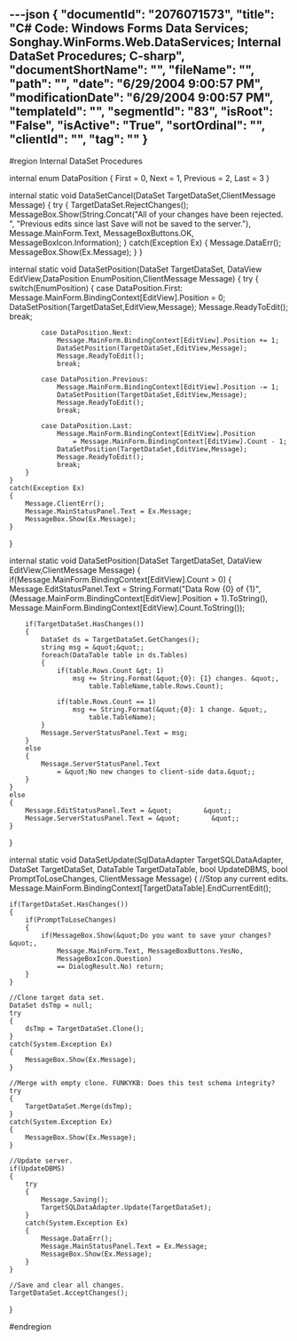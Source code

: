 ---json
{
  "documentId": "2076071573",
  "title": "C# Code: Windows Forms Data Services; Songhay.WinForms.Web.DataServices; Internal DataSet Procedures; C-sharp",
  "documentShortName": "",
  "fileName": "",
  "path": "",
  "date": "6/29/2004 9:00:57 PM",
  "modificationDate": "6/29/2004 9:00:57 PM",
  "templateId": "",
  "segmentId": "83",
  "isRoot": "False",
  "isActive": "True",
  "sortOrdinal": "",
  "clientId": "",
  "tag": ""
}
---

#region Internal DataSet Procedures

internal enum DataPosition
{
    First = 0,
    Next = 1,
    Previous = 2,
    Last = 3
}

internal static void DataSetCancel(DataSet TargetDataSet,ClientMessage Message)
{
    try
    {
        TargetDataSet.RejectChanges();
        MessageBox.Show(String.Concat(&quot;All of your changes have been rejected. &quot;,
            &quot;Previous edits since last Save will not be saved to the server.&quot;),
            Message.MainForm.Text,
            MessageBoxButtons.OK,
            MessageBoxIcon.Information);
    }
    catch(Exception Ex)
    {
        Message.DataErr();
        MessageBox.Show(Ex.Message);
    }
}

internal static void DataSetPosition(DataSet TargetDataSet,
    DataView EditView,DataPosition EnumPosition,ClientMessage Message)
{
    try
    {
        switch(EnumPosition)
        {
            case DataPosition.First:
                Message.MainForm.BindingContext[EditView].Position = 0;
                DataSetPosition(TargetDataSet,EditView,Message);
                Message.ReadyToEdit();
                break;

            case DataPosition.Next:
                Message.MainForm.BindingContext[EditView].Position += 1;
                DataSetPosition(TargetDataSet,EditView,Message);
                Message.ReadyToEdit();
                break;
            
            case DataPosition.Previous:
                Message.MainForm.BindingContext[EditView].Position -= 1;
                DataSetPosition(TargetDataSet,EditView,Message);
                Message.ReadyToEdit();
                break;
            
            case DataPosition.Last:
                Message.MainForm.BindingContext[EditView].Position 
                    = Message.MainForm.BindingContext[EditView].Count - 1;
                DataSetPosition(TargetDataSet,EditView,Message);
                Message.ReadyToEdit();
                break;
        }
    }
    catch(Exception Ex)
    {
        Message.ClientErr();
        Message.MainStatusPanel.Text = Ex.Message;
        MessageBox.Show(Ex.Message);
    }
}

internal static void DataSetPosition(DataSet TargetDataSet,
    DataView EditView,ClientMessage Message)
{
    if(Message.MainForm.BindingContext[EditView].Count &gt; 0)
    {
        Message.EditStatusPanel.Text = String.Format(&quot;Data Row {0}  of  {1}&quot;,
            (Message.MainForm.BindingContext[EditView].Position + 1).ToString(),
            Message.MainForm.BindingContext[EditView].Count.ToString());

        if(TargetDataSet.HasChanges())
        {
            DataSet ds = TargetDataSet.GetChanges();
            string msg = &quot;&quot;;
            foreach(DataTable table in ds.Tables)
            {
                if(table.Rows.Count &gt; 1)
                    msg += String.Format(&quot;{0}: {1} changes. &quot;,
                        table.TableName,table.Rows.Count);

                if(table.Rows.Count == 1)
                    msg += String.Format(&quot;{0}: 1 change. &quot;,
                        table.TableName);
            }
            Message.ServerStatusPanel.Text = msg;
        }
        else
        {
            Message.ServerStatusPanel.Text
                = &quot;No new changes to client-side data.&quot;;
        }
    }
    else
    {
        Message.EditStatusPanel.Text = &quot;        &quot;;
        Message.ServerStatusPanel.Text = &quot;        &quot;;
    }
}

internal static void DataSetUpdate(SqlDataAdapter TargetSQLDataAdapter,
    DataSet TargetDataSet,
    DataTable TargetDataTable,
    bool UpdateDBMS,
    bool PromptToLoseChanges,
    ClientMessage Message)
{
    //Stop any current edits.
    Message.MainForm.BindingContext[TargetDataTable].EndCurrentEdit();

    if(TargetDataSet.HasChanges())
    {
        if(PromptToLoseChanges)
        {
            if(MessageBox.Show(&quot;Do you want to save your changes?&quot;,
                Message.MainForm.Text, MessageBoxButtons.YesNo,
                MessageBoxIcon.Question)
                == DialogResult.No) return;
        }
    }

    //Clone target data set. 
    DataSet dsTmp = null;
    try
    {
        dsTmp = TargetDataSet.Clone();
    }
    catch(System.Exception Ex)
    {
        MessageBox.Show(Ex.Message);
    }

    //Merge with empty clone. FUNKYKB: Does this test schema integrity?
    try
    {
        TargetDataSet.Merge(dsTmp);
    }
    catch(System.Exception Ex)
    {
        MessageBox.Show(Ex.Message);
    }

    //Update server.
    if(UpdateDBMS)
    {
        try
        {
            Message.Saving();
            TargetSQLDataAdapter.Update(TargetDataSet);
        }
        catch(System.Exception Ex)
        {
            Message.DataErr();
            Message.MainStatusPanel.Text = Ex.Message;
            MessageBox.Show(Ex.Message);
        }
    }

    //Save and clear all changes.
    TargetDataSet.AcceptChanges();
}

#endregion
